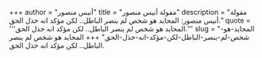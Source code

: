 +++
author = "أنيس منصور"
title = "مقولة أنيس منصور"
description = "مقولة أنيس منصور: المحايد هو شخص لم ينصر الباطل.. لكن مؤكد انه خذل الحق."
quote = '''المحايد هو شخص لم ينصر الباطل.. لكن مؤكد انه خذل الحق.'''
slug = "المحايد-هو-شخص-لم-ينصر-الباطل-لكن-مؤكد-انه-خذل-الحق"
+++
المحايد هو شخص لم ينصر الباطل.. لكن مؤكد انه خذل الحق.
